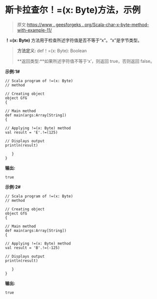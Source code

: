 # 斯卡拉查尔！=(x: Byte)方法，示例

> 原文:[https://www . geesforgeks . org/Scala-char-x-byte-method-with-example-11/](https://www.geeksforgeeks.org/scala-char-x-byte-method-with-example-11/)

**！=(x: Byte)** 方法用于检查所述字符值是否不等于“x”。“x”是字节类型。

> **方法定义:** def！=(x: Byte): Boolean
> 
> **返回类型:**如果所述字符值不等于‘x’，则返回 true，否则返回 false。

**示例:1#**

```
// Scala program of !=(x: Byte)
// method

// Creating object
object GfG
{  

// Main method
def main(args:Array[String])
{

// Applying !=(x: Byte) method 
val result = 'E'.!=(125)

// Displays output
println(result)

   }
} 
```

**输出:**

```
true

```

**示例:2#**

```
// Scala program of !=(x: Byte)
// method

// Creating object
object GfG
{  

// Main method
def main(args:Array[String])
{

// Applying !=(x: Byte) method
val result = 'B'.!=(-125)

// Displays output
println(result)

   }
} 
```

**输出:**

```
true

```